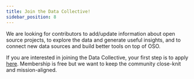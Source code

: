 ```yaml
---
title: Join the Data Collective!
sidebar_position: 8
---
```


We are looking for contributors to add/update information about open source projects, to explore the data and generate useful insights, and to connect new data sources and build better tools on top of OSO.

If you are interested in joining the Data Collective, your first step is to apply [here](https://www.opensource.observer/data-collective). Membership is free but we want to keep the community close-knit and mission-aligned.
